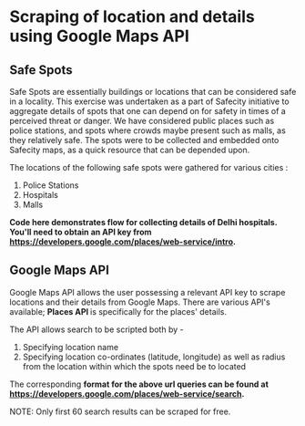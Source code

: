 # Scraping of location and details using Google Maps API
## Safe Spots
Safe Spots are essentially buildings or locations that can be considered safe in a locality. This exercise was undertaken as a part of Safecity initiative to aggregate details of spots that one can depend on for safety in times of a perceived threat or danger. We have considered public places such as police stations, and spots where crowds maybe present such as malls, as they relatively safe. The spots were to be collected and embedded onto Safecity maps, as a quick resource that can be depended upon.

The locations of the following safe spots were gathered for various cities :

1. Police Stations
2. Hospitals
3. Malls

<b> Code here demonstrates flow for collecting details of Delhi hospitals. You'll need to obtain an API key from https://developers.google.com/places/web-service/intro. </b>

## Google Maps API
Google Maps API allows the user possessing a relevant API key to scrape locations and their details from Google Maps. There are various API's available; <b> Places API </b> is specifically for the places' details.

The API allows search to be scripted both by -

1. Specifying location name
2. Specifying location co-ordinates (latitude, longitude) as well as radius from the location within which the spots need be to located

The corresponding <b> format for the above url queries can be found at https://developers.google.com/places/web-service/search. </b>

NOTE: Only first 60 search results can be scraped for free.
